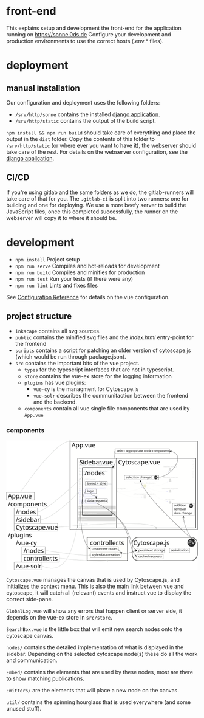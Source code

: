 # front-end

This explains setup and development the front-end for the application running on https://sonne.0ds.de
Configure your development and production environments to use the correct hosts (.env.* files).

# deployment

## manual installation

Our configuration and deployment uses the following folders:

  - `/srv/http/sonne` contains the installed [django application](https://github.com/sonne-academic/django-middleware).
  - `/srv/http/static` contains the output of the build script.

`npm install && npm run build` should take care of everything and place the output in the `dist` folder.
Copy the contents of this folder to `/srv/http/static` (or where ever you want to have it), the webserver should take care of the rest.
For details on the webserver configuration, see the [django application](https://github.com/sonne-academic/django-middleware).

## CI/CD

If you're using gitlab and the same folders as we do, the gitlab-runners will take care of that for you.
The `.gitlab-ci` is split into two runners: one for building and one for deploying.
We use a more beefy server to build the JavaScript files, once this completed successfully, the runner on the webserver will copy it to where it should be.

# development

 - `npm install` Project setup
 - `npm run serve` Compiles and hot-reloads for development
 - `npm run build` Compiles and minifies for production
 - `npm run test` Run your tests (if there were any)
 - `npm run lint` Lints and fixes files

See [Configuration Reference](https://cli.vuejs.org/config/) for details on the vue configuration.

## project structure

 - `inkscape` contains all svg sources.
 - `public` contains the minified svg files and the *index.html* entry-point for the frontend
 - `scripts` contains a script for patching an older version of cytoscape.js (which would be run through package.json).
 - `src` contains the important bits of the vue project.
   - `types` for the typescript interfaces that are not in typescript.
   - `store` contains the vue-ex store for the logging information
   - `plugins` has vue plugins:
     - `vue-cy` is the managment for Cytoscape.js
     - `vue-solr` describes the communitaction between the frontend and the backend.
   - `components` contain all vue single file components that are used by `App.vue`

### components

<img src=./inkscape/frontend-impl.svg>

`Cytoscape.vue` manages the canvas that is used by Cytoscape.js, and initializes the context menu.
This is also the main link between vue and cytoscape, it will catch all (relevant) events and instruct vue to display the correct side-pane.

`GlobalLog.vue` will show any errors that happen client or server side, it depends on the vue-ex store in `src/store`.

`SearchBox.vue` is the little box that will emit new search nodes onto the cytoscape canvas.

`nodes/` contains the detailed implementation of what is displayed in the sidebar. Depending on the selected cytoscape node(s) these do all the work and communication.

`Embed/` contains the elements that are used by these nodes, most are there to show matching publications.

`Emitters/` are the elements that will place a new node on the canvas.

`util/` contains the spinning hourglass that is used everywhere (and some unused stuff).
